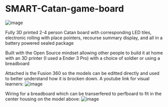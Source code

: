 # SMART-Catan-game-board
![image](https://github.com/jareddilley/SMART-Catan-game-board/blob/main/Board_DEMO.gif)

Fully 3D printed 2-4 person Catan board with corresponding LED tiles, electronic rolling with place pointers, recourse summary display, and all in a battery powered sealed package 

Built with the Open Source mindset allowing other people to build it at home with an 3D printer (I used a Ender 3 Pro) with a choice of soldier or using a breadboard 

Attached is the Fusion 360 so the models can be editted directly and used to better understand how it is brocken down. A youtube link for visual learners: 
![image](https://github.com/jareddilley/SMART-Catan-game-board/blob/main/3D%20Breakdown.JPG)

Wiring for a breadboard which can be transerfered to perfboard to fit in the center housing on the model above:
![image](https://github.com/jareddilley/SMART-Catan-game-board/blob/main/Wiring.jpg)
